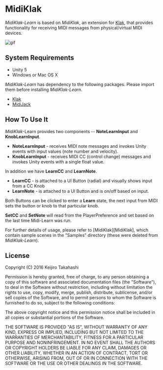 MidiKlak
========

*MidiKlak-Learn* is based on *MidiKlak*, an extension for [Klak][Klak], that provides functionality for
receiving MIDI messages from physical/virtual MIDI devices.

![gif](http://49.media.tumblr.com/6eb313a0e36f25195e470d59839a530a/tumblr_o1mcacuoft1qio469o1_400.gif)

System Requirements
-------------------

- Unity 5
- Windows or Mac OS X

*MidiKlak-Learn* has dependency to the following packages. Please import them before
installing *MidiKlak-Learn*.

- [Klak][Klak]
- [MidiJack][MidiJack]

How To Use It
-------------

*MidiKlak*-Learn provides two components -- **NoteLearnInput** and **KnobLearnInput**.

- **NoteLearnInput** - receives MIDI note messages and invokes Unity events
  with input values (note number and velocity).
- **KnobLearnInput** - receives MIDI CC (control change) messages and invokes
  Unity events with a single float value.

In addition we have **LearnCC** and **LearnNote**.
- **LearnCC** - is attached to a UI Button (radial) and visually shows input from a CC Knob
- **LearnNote** - is attached to a UI Button and is on/off based on input.

Both Buttons can be clicked to enter a **Learn** state, the next input from MIDI sets the button or knob to that particular knob.

**SetCC** and **SetNote** will read from the PlayerPreference and set based on the last time Midi-Learn was run.


For further details of usage, please refer to [MidiKlak][MidiKlak], which contain sample scenes in the "Samples"
directory (these were deleted from *MidiKlak-Learn*).

[Klak]: https://github.com/keijiro/Klak
[MidiJack]: https://github.com/keijiro/MidiJack

License
-------

Copyright (C) 2016 Keijiro Takahashi

Permission is hereby granted, free of charge, to any person obtaining a copy of
this software and associated documentation files (the "Software"), to deal in
the Software without restriction, including without limitation the rights to
use, copy, modify, merge, publish, distribute, sublicense, and/or sell copies of
the Software, and to permit persons to whom the Software is furnished to do so,
subject to the following conditions:

The above copyright notice and this permission notice shall be included in all
copies or substantial portions of the Software.

THE SOFTWARE IS PROVIDED "AS IS", WITHOUT WARRANTY OF ANY KIND, EXPRESS OR
IMPLIED, INCLUDING BUT NOT LIMITED TO THE WARRANTIES OF MERCHANTABILITY, FITNESS
FOR A PARTICULAR PURPOSE AND NONINFRINGEMENT. IN NO EVENT SHALL THE AUTHORS OR
COPYRIGHT HOLDERS BE LIABLE FOR ANY CLAIM, DAMAGES OR OTHER LIABILITY, WHETHER
IN AN ACTION OF CONTRACT, TORT OR OTHERWISE, ARISING FROM, OUT OF OR IN
CONNECTION WITH THE SOFTWARE OR THE USE OR OTHER DEALINGS IN THE SOFTWARE.
